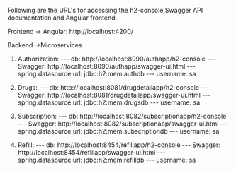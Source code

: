 Following are the URL's for accessing the h2-console,Swagger API documentation and Angular frontend.

Frontend -> Angular: http://localhost:4200/

Backend ->Microservices

1. Authorization:
    --- db: http://localhost:8090/authapp/h2-console
    --- Swagger: http://localhost:8090/authapp/swagger-ui.html
    --- spring.datasource.url: jdbc:h2:mem:authdb
    --- username: sa

2. Drugs:
    --- db: http://localhost:8081/drugdetailapp/h2-console
    --- Swagger: http://localhost:8081/drugdetailapp/swagger-ui.html
    --- spring.datasource.url: jdbc:h2:mem:drugsdb
    --- username: sa

3. Subscription:
    --- db: http://localhost:8082/subscriptionapp/h2-console
    --- Swagger: http://localhost:8082/subscriptionapp/swagger-ui.html
    --- spring.datasource.url: jdbc:h2:mem:subscriptiondb
    --- username: sa

4. Refill:
    --- db: http://localhost:8454/refillapp/h2-console
    --- Swagger: http://localhost:8454/refillapp/swagger-ui.html
    --- spring.datasource.url: jdbc:h2:mem:refilldb
    --- username: sa

